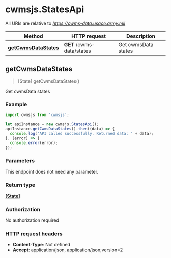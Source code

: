 # cwmsjs.StatesApi

All URIs are relative to *https://cwms-data.usace.army.mil*

Method | HTTP request | Description
------------- | ------------- | -------------
[**getCwmsDataStates**](StatesApi.md#getCwmsDataStates) | **GET** /cwms-data/states | Get cwmsData states



## getCwmsDataStates

> [State] getCwmsDataStates()

Get cwmsData states

### Example

```javascript
import cwmsjs from 'cwmsjs';

let apiInstance = new cwmsjs.StatesApi();
apiInstance.getCwmsDataStates().then((data) => {
  console.log('API called successfully. Returned data: ' + data);
}, (error) => {
  console.error(error);
});

```

### Parameters

This endpoint does not need any parameter.

### Return type

[**[State]**](State.md)

### Authorization

No authorization required

### HTTP request headers

- **Content-Type**: Not defined
- **Accept**: application/json, application/json;version=2

